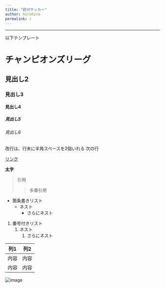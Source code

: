 ```yaml
---
title: "欧州サッカー"
author: hirohiro
permalink: /
---
```







---

以下テンプレート

# チャンピオンズリーグ
## 見出し2
### 見出し3
#### 見出し4
##### 見出し5
###### 見出し6

改行は、行末に半角スペースを2個いれる
次の行

[リンク](https://www.goal.com/jp/%E3%83%AA%E3%82%B9%E3%83%88/uefa-champions-league-schedule/rlq97blj7n6m1e5owxruh0ub2 )

**太字**

> 引用
>> 多重引用


- 箇条書きリスト
  - ネスト
    - さらにネスト


1. 番号付きリスト
   1. ネスト
      1. さらにネスト


| 列1  | 列2  |
|-----|-----|
| 内容  | 内容  |
| 内容  |  内容 |

![image](　)
